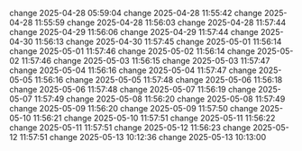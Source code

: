 
change 2025-04-28 05:59:04
change 2025-04-28 11:55:42
change 2025-04-28 11:55:59
change 2025-04-28 11:56:03
change 2025-04-28 11:57:44
change 2025-04-29 11:56:06
change 2025-04-29 11:57:44
change 2025-04-30 11:56:13
change 2025-04-30 11:57:45
change 2025-05-01 11:56:14
change 2025-05-01 11:57:46
change 2025-05-02 11:56:14
change 2025-05-02 11:57:46
change 2025-05-03 11:56:15
change 2025-05-03 11:57:47
change 2025-05-04 11:56:16
change 2025-05-04 11:57:47
change 2025-05-05 11:56:16
change 2025-05-05 11:57:48
change 2025-05-06 11:56:18
change 2025-05-06 11:57:48
change 2025-05-07 11:56:19
change 2025-05-07 11:57:49
change 2025-05-08 11:56:20
change 2025-05-08 11:57:49
change 2025-05-09 11:56:20
change 2025-05-09 11:57:50
change 2025-05-10 11:56:21
change 2025-05-10 11:57:51
change 2025-05-11 11:56:22
change 2025-05-11 11:57:51
change 2025-05-12 11:56:23
change 2025-05-12 11:57:51
change 2025-05-13 10:12:36
change 2025-05-13 10:13:00
